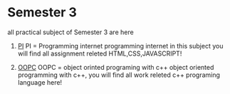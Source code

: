 # Semester 3

all practical subject of Semester 3 are here 

1. [PI]()
PI = Programming internet 
programming internet in this subject you will find all assignment releted HTML,CSS,JAVASCRIPT!
  
  
2. [OOPC]()
  OOPC = object orinted programing with c++
  object oriented programming with c++, you will find all work releted c++ programing language here! 
